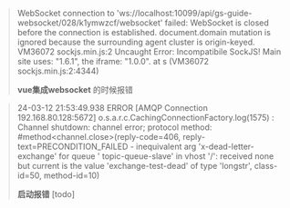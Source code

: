 > WebSocket connection to 'ws://localhost:10099/api/gs-guide-websocket/028/k1ymwzcf/websocket' failed: WebSocket is closed before the connection is
> established.
> document.domain mutation is ignored because the surrounding agent cluster is origin-keyed.
> VM36072 sockjs.min.js:2 Uncaught Error: Incompatibile SockJS! Main site uses: "1.6.1", the iframe: "1.0.0".
> at s (VM36072 sockjs.min.js:2:4344)
>
> **vue集成websocket** 的时候报错

> 24-03-12 21:53:49.938 ERROR [AMQP Connection 192.168.80.128:5672] o.s.a.r.c.CachingConnectionFactory.log(1575) : Channel shutdown: channel error;
> protocol method: #method<channel.close>(reply-code=406, reply-text=PRECONDITION_FAILED - inequivalent arg 'x-dead-letter-exchange' for queue '
> topic-queue-slave' in vhost '/': received none but current is the value 'exchange-test-dead' of type 'longstr', class-id=50, method-id=10)
>
> **启动报错** [todo]